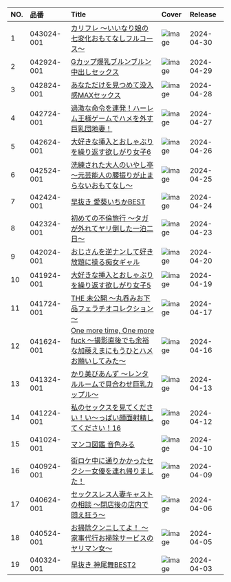 |NO.|品番|Title|Cover|Release|
|:---|:---|:---|:---|:---|
1|043024-001|[カリフレ ～いいなり娘の七変化おもてなしフルコース～](https://www.avmoive.top/index.php/archives/34969/)|![image](https://www.caribbeancom.com/moviepages/043024-001/images/l_l.jpg)|2024-04-30
2|042924-001|[Gカップ爆乳ブルンブルン中出しセックス](https://www.avmoive.top/index.php/archives/34970/)|![image](https://www.caribbeancom.com/moviepages/042924-001/images/l_l.jpg)|2024-04-29
3|042824-001|[あなただけを見つめて没入感MAXセックス](https://www.avmoive.top/index.php/archives/34971/)|![image](https://www.caribbeancom.com/moviepages/042824-001/images/l_l.jpg)|2024-04-28
4|042724-001|[過激な命令を連発！ハーレム王様ゲームでハメを外す巨乳団地妻！](https://www.avmoive.top/index.php/archives/34972/)|![image](https://www.caribbeancom.com/moviepages/042724-001/images/l_l.jpg)|2024-04-27
5|042624-001|[大好きな挿入とおしゃぶりを繰り返す欲しがり女子6](https://www.avmoive.top/index.php/archives/34973/)|![image](https://www.caribbeancom.com/moviepages/042624-001/images/l_l.jpg)|2024-04-26
6|042524-001|[洗練された大人のいやし亭 ～元芸能人の腰振りが止まらないおもてなし～](https://www.avmoive.top/index.php/archives/34974/)|![image](https://www.caribbeancom.com/moviepages/042524-001/images/l_l.jpg)|2024-04-25
7|042424-001|[早抜き 愛葵いちかBEST](https://www.avmoive.top/index.php/archives/34975/)|![image](https://www.caribbeancom.com/moviepages/042424-001/images/l_l.jpg)|2024-04-24
8|042324-001|[初めての不倫旅行 ～タガが外れてヤリ倒した一泊二日～](https://www.avmoive.top/index.php/archives/34976/)|![image](https://www.caribbeancom.com/moviepages/042324-001/images/l_l.jpg)|2024-04-23
9|042024-001|[おじさんを逆ナンして好き放題に操る痴女ギャル](https://www.avmoive.top/index.php/archives/34977/)|![image](https://www.caribbeancom.com/moviepages/042024-001/images/l_l.jpg)|2024-04-20
10|041924-001|[大好きな挿入とおしゃぶりを繰り返す欲しがり女子5](https://www.avmoive.top/index.php/archives/34978/)|![image](https://www.caribbeancom.com/moviepages/041924-001/images/l_l.jpg)|2024-04-19
11|041724-001|[THE 未公開 ～丸呑みお下品フェラチオコレクション～](https://www.avmoive.top/index.php/archives/34979/)|![image](https://www.caribbeancom.com/moviepages/041724-001/images/l_l.jpg)|2024-04-17
12|041624-001|[One more time, One more fuck ～撮影直後でも余裕な加藤えまにもうひとハメお願いしてみた～](https://www.avmoive.top/index.php/archives/34980/)|![image](https://www.caribbeancom.com/moviepages/041624-001/images/l_l.jpg)|2024-04-16
13|041324-001|[かり美びあんず ～レンタルルームで貝合わせ巨乳カップル～](https://www.avmoive.top/index.php/archives/34981/)|![image](https://www.caribbeancom.com/moviepages/041324-001/images/l_l.jpg)|2024-04-13
14|041224-001|[私のセックスを見てください！い～っぱい顔面射精してください！16](https://www.avmoive.top/index.php/archives/34982/)|![image](https://www.caribbeancom.com/moviepages/041224-001/images/l_l.jpg)|2024-04-12
15|041024-001|[マンコ図鑑 音色みる](https://www.avmoive.top/index.php/archives/35159/)|![image](https://www.caribbeancom.com/moviepages/041024-001/images/l_l.jpg)|2024-04-10
16|040924-001|[街ロケ中に通りかかったセクシー女優を連れ帰りました！](https://www.avmoive.top/index.php/archives/34983/)|![image](https://www.caribbeancom.com/moviepages/040924-001/images/l_l.jpg)|2024-04-09
17|040624-001|[セックスレス人妻キャストの相談 ～閉店後の店内で悶え狂う～](https://www.avmoive.top/index.php/archives/34984/)|![image](https://www.caribbeancom.com/moviepages/040624-001/images/l_l.jpg)|2024-04-06
18|040524-001|[お掃除クンニしてよ！ ～家事代行お掃除サービスのヤリマン女～](https://www.avmoive.top/index.php/archives/34985/)|![image](https://www.caribbeancom.com/moviepages/040524-001/images/l_l.jpg)|2024-04-05
19|040324-001|[早抜き 神尾舞BEST2](https://www.avmoive.top/index.php/archives/34986/)|![image](https://www.caribbeancom.com/moviepages/040324-001/images/l_l.jpg)|2024-04-03